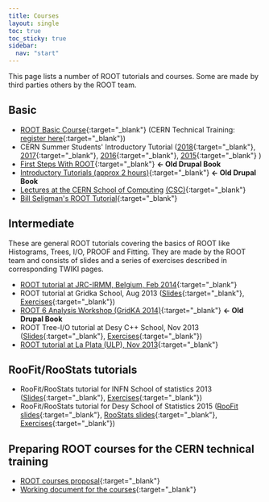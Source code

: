 ```yaml
---
title: Courses
layout: single
toc: true
toc_sticky: true
sidebar:
  nav: "start"
---
```


This page lists a number of ROOT tutorials and courses. Some are made by third parties others by the ROOT team.

## <a id="Basic" name="Basic"></a>Basic

*   [ROOT Basic Course](https://github.com/root-project/training/tree/master/BasicCourse){:target="_blank"} (CERN Technical Training: [register here](https://lms.cern.ch/ekp/servlet/ekp?TX=STRUCTUREDCATALOG&CAT=EKP000000464){:target="_blank"})
*   CERN Summer Students' Introductory Tutorial ([2018](https://indico.cern.ch/event/734958/){:target="_blank"}, [2017](https://indico.cern.ch/event/648140/){:target="_blank"}, [2016](https://indico.cern.ch/event/536772/){:target="_blank"}, [2015](https://indico.cern.ch/event/395198/){:target="_blank"} )
*   [First Steps With ROOT](https://root.cern/d/first-steps-root){:target="_blank"} **← Old Drupal Book**
*   [Introductory Tutorials (approx 2 hours)](https://root.cern/d/introductory-tutorials){:target="_blank"} **← Old Drupal Book**
*   [Lectures at the CERN School of Computing](https://root.cern/download/ROOT_CSC11-Handout.pdf) [(CSC)](https://csc.web.cern.ch/CSC/){:target="_blank"}
*   [Bill Seligman's ROOT Tutorial](https://www.nevis.columbia.edu/~seligman/root-class){:target="_blank"}

## <a id="Intermediate" name="Intermediate"></a>Intermediate

These are general ROOT tutorials covering the basics of ROOT like Histograms, Trees,  I/O, PROOF and Fitting. They are made by the ROOT team and consists of slides and a series of exercises described in corresponding TWIKI pages.

*   [ROOT tutorial at JRC-IRMM, Belgium, Feb 2014](https://twiki.cern.ch/twiki/bin/view/Main/RootIRMMTutorial2013){:target="_blank"}
*   ROOT tutorial at Gridka School, Aug 2013 ([Slides](https://indico.scc.kit.edu/event/26/contributions/1297/){:target="_blank"}, [Exercises](https://twiki.cern.ch/twiki/bin/view/Main/RootGridKaTutorial2013){:target="_blank"})
*   [ROOT 6 Analysis Workshop (GridKA 2014)](https://root.cern/d/root-6-analysis-workshop){:target="_blank"} **← Old Drupal Book**
*   ROOT Tree-I/O tutorial at Desy C++ School,  Nov 2013 ([Slides](https://indico.desy.de/indico/event/8607/session/4/){:target="_blank"}, [Exercises](https://twiki.cern.ch/twiki/bin/view/Main/ROOTDesyTutorial2013){:target="_blank"})
*   [ROOT tutorial at La Plata (ULP), Nov 2013](https://twiki.cern.ch/twiki/bin/view/Main/ROOTLaPlataTutorial){:target="_blank"}

## RooFit/RooStats tutorials

*   RooFit/RooStats tutorial for INFN School of statistics 2013 ([Slides](https://agenda.infn.it/event/5719/contributions/60039/){:target="_blank"}, [Exercises](https://twiki.cern.ch/twiki/bin/view/RooStats/RooStatsTutorialsJune2013){:target="_blank"})
*   RooFit/RooStats tutorial for Desy School of Statistics 2015 ([RooFit slides](https://indico.desy.de/indico/event/11244/){:target="_blank"}, [RooStats slides](https://indico.desy.de/indico/event/11244/){:target="_blank"}, [Exercises](https://twiki.cern.ch/twiki/bin/view/RooStats/RooStatsTutorialsMarch2015){:target="_blank"})

## Preparing ROOT courses for the CERN technical training

*   [ROOT courses proposal](https://root.cern/root-training-proposal){:target="_blank"}
*   [Working document for the courses](https://docs.google.com/spreadsheets/d/16GqoK2BvWGoX7vLgytz02LmJys7u2Mrzhfpdeg6yZGI){:target="_blank"}


